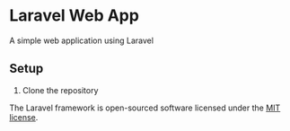 # Laravel Web App

A simple web application using Laravel

## Setup

1. Clone the repository

The Laravel framework is open-sourced software licensed under the [MIT license](https://opensource.org/licenses/MIT).

